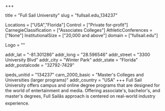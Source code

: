 
+++

title = "Full Sail University"
slug = "fullsail.edu_134237"

Locations = ["USA","Florida"]
Control = ["Private for-profit"]
CarnegieClassification = ["Associates Colleges"]
AthleticConferences = ["None"]
InstitutionalSize = ["20,000 and above"]
domain = ["fullsail.edu"]

Logo = ""

addr_lat = "-81.301286"
addr_long = "28.596546"
addr_street = "3300 University Blvd"
addr_city = "Winter Park"
addr_state = "Florida"
addr_postalcode = "32792-7429"

ipeds_unitid = "134237"
carn_2000_basic = "Master's Colleges and Universities (larger programs)"
addr_country = "USA"
+++
    Full Sail University offers campus and online degree programs that are designed for the world of entertainment and media. Offering associate's, bachelor's, and master's degrees, Full Sailâs approach is centered on real-world industry experience.
